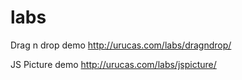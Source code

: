 labs
====

Drag n drop demo http://urucas.com/labs/dragndrop/

JS Picture demo http://urucas.com/labs/jspicture/
